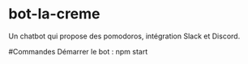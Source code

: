 # bot-la-creme

Un chatbot qui propose des pomodoros, intégration Slack et Discord.

#Commandes
Démarrer le bot : npm start
